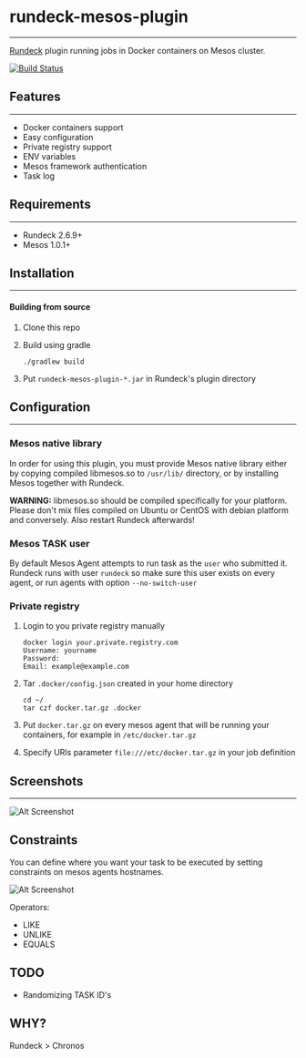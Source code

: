 # rundeck-mesos-plugin
------------------------------------
[Rundeck](http://rundeck.org) plugin running jobs in Docker containers on Mesos cluster.

[![Build Status](https://travis-ci.org/farmapromlab/rundeck-mesos-plugin.svg?branch=master)](https://travis-ci.org/farmapromlab/rundeck-mesos-plugin)

## Features
------------------------------------
- Docker containers support
- Easy configuration
- Private registry support
- ENV variables
- Mesos framework authentication
- Task log

## Requirements
------------------------------------
- Rundeck 2.6.9+
- Mesos 1.0.1+

## Installation
------------------------------------

#### Building from source
 1) Clone this repo

 2) Build using gradle

        ./gradlew build
 3) Put `rundeck-mesos-plugin-*.jar` in Rundeck's plugin directory

## Configuration
------------------------------------

### Mesos native library

In order for using this plugin, you must provide Mesos native library either by copying compiled libmesos.so to `/usr/lib/` directory, or by installing Mesos together with Rundeck.

**WARNING:** libmesos.so should be compiled specifically for your platform. Please don't mix files compiled on Ubuntu or CentOS with debian platform and conversely. Also restart Rundeck afterwards!

### Mesos TASK user

By default Mesos Agent attempts to run task as the `user` who submitted it. Rundeck runs with user `rundeck` so make sure this user exists on every agent, or run agents with option `--no-switch-user`

### Private registry
 1) Login to you private registry manually

        docker login your.private.registry.com
        Username: yourname
        Password:
        Email: example@example.com
 2) Tar `.docker/config.json` created in your home directory

        cd ~/
        tar czf docker.tar.gz .docker

 3) Put `docker.tar.gz` on every mesos agent that will be running your containers, for example in `/etc/docker.tar.gz`

 4) Specify URIs parameter `file:///etc/docker.tar.gz` in your job definition

## Screenshots
------------------------------------

![Alt Screenshot](https://raw.githubusercontent.com/farmapromlab/rundeck-mesos-plugin/master/screenshots/screen.jpg "Rundeck mesos plugin")

## Constraints

You can define where you want your task to be executed by setting constraints on mesos agents hostnames.

![Alt Screenshot](https://raw.githubusercontent.com/farmapromlab/rundeck-mesos-plugin/master/screenshots/constraints.jpg "Constraints")

Operators:
- LIKE
- UNLIKE
- EQUALS

## TODO
 - Randomizing TASK ID's

## WHY?

 Rundeck > Chronos
